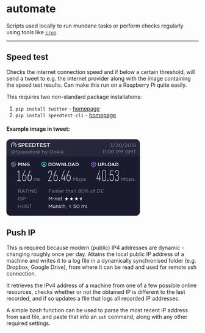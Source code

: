 # automate
Scripts used locally to run mundane tasks or perform checks regularly using tools like [`cron`](https://en.wikipedia.org/wiki/Cron).

------

## Speed test

Checks the internet connection speed and if below a certain threshold, will send a tweet to e.g. the internet provider along with the image containing the speed test results. Can make this run on a Raspberry Pi quite easily.

This requires two non-standard package installations:

1. `pip install twitter` - [homepage](http://python-twitter.readthedocs.io/en/latest/index.html)
2. `pip install speedtest-cli` - [homepage](https://github.com/sivel/speedtest-cli)

#### Example image in tweet: 
![alt text](./latest_speed.png)



## Push IP

This is required because modern (public) IP4 addresses are dynamic - changing roughly once per day.
Attains the local public IP address of a machine and writes it to a log file in a dynamically synchronised folder (e.g. Dropbox, Google Drive), from where it can be read and used for remote ssh connection.

It retrieves the IPv4 address of a machine from one of a few possible online resources, checks whether or not the obtained IP is different to the last recorded, and if so updates a file that logs all recorded IP addresses.

A simple bash function can be used to parse the most recent IP address from said file, and paste that into an `ssh` command, along with any other required settings.